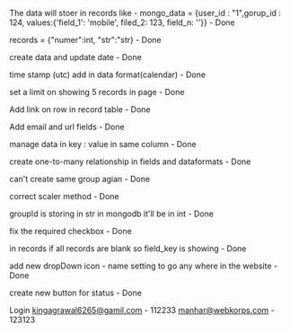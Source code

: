 The data will stoer in records like - 
mongo_data = {user_id :  "1",gorup_id : 124, values:{'field_1': 'mobile', filed_2: 123, field_n: ''}} - Done

records = {"numer":int, "str":"str} - Done

create data and update date - Done

time stamp (utc) add in data format(calendar) - Done

set a limit on showing 5 records in page - Done

Add link on row in record table - Done

Add email and url fields - Done

manage data in key : value in same column - Done

create one-to-many relationship in fields and dataformats - Done

can't create same group agian - Done

correct scaler method - Done

groupId is storing in str in mongodb it'll be in int - Done

fix the required checkbox - Done

in records if all records are blank so field_key is showing - Done

add new dropDown icon - name setting to go any where in the website - Done

create new button for status - Done

Login
kingagrawal6265@gamil.com - 112233
manhar@webkorps.com - 123123
